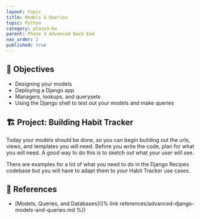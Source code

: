 ```yaml
---
layout: topic
title: Models & Queries
topic: Python
category: phase3-be
parent: Phase 3 Advanced Back End
nav_order: 2
published: true
---
```


## 🎯 Objectives

- Designing your models
- Deploying a Django app
- Managers, lookups, and querysets
- Using the Django shell to test out your models and make queries

## 🏗️ Project: Building Habit Tracker

Today your models should be done, so you can begin building out the urls, views, and templates you will need. Before you write the code, plan for what you will need. A good way to do this is to sketch out what your user will see.

There are examples for a lot of what you need to do in the Django Recipes codebase but you will have to adapt them to your Habit Tracker use cases.

## 🔖 References

- [Models, Queries, and Databases]({% link references/advanced-django-models-and-queries.md %})
